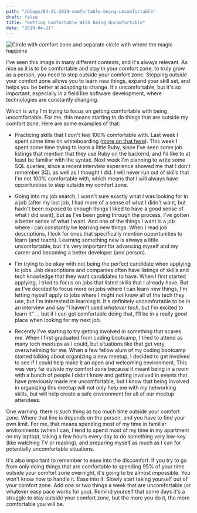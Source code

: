 ```yaml
---
path: "/blogs/04-21-2019-comfortable-being-uncomfortable"
draft: false
title: "Getting Comfortable With Being Uncomfortable"
date: "2019-04-21"
---
```


![Circle with comfort zone and separate circle with where the magic happens](https://live.staticflickr.com/65535/46921329864_aff0643f81_b.jpg)

I've seen this image in many different contexts, and it's always relevant. As nice as it is to be comfortable and stay in your comfort zone, to truly grow as a person, you need to step outside your comfort zone. Stepping outside your comfort zone allows you to learn new things, expand your skill set, and helps you be better at adapting to change. It's uncomfortable, but it's so important, especially in a field like software development, where technologies are constantly changing.

Which is why I'm trying to focus on getting comfortable with being uncomfortable. For me, this means starting to do things that are outside my comfort zone. Here are some examples of that:

* Practicing skills that I don't feel 100% comfortable with. Last week I spent some time on whiteboarding ([more on that here](https://www.sarahlkatz.com/blogs/04-14-2019-off-track-whiteboard)). This week I spent some time trying to learn a little Ruby, since I've seen some job listings that mention that they use Ruby on the backend, and I'd like to at least be familiar with the syntax. Next week I'm planning to write some SQL queries, since a recent interview experience showed me that I don't remember SQL as well as I thought I did. I will never run out of skills that I'm not 100% comfortable with, which means that I will always have opportunities to step outside my comfort zone.

* Going into my job search, I wasn't sure exactly what I was looking for in a job (after my last job, I had more of a sense of what I didn't want, but hadn't been exposed to enough things I liked to have a good sense of what I did want), but as I've been going through the process, I've gotten a better sense of what I want. And one of the things I want is a job where I can constantly be learning new things. When I read job descriptions, I look for ones that specifically mention opportunities to learn (and teach). Learning something new is always a little uncomfortable, but it's very important for advancing myself and my career and becoming a better developer (and person).

* I'm trying to be okay with not being the perfect candidate when applying to jobs. Job descriptions and companies often have listings of skills and tech knowledge that they want candidates to have. When I first started applying, I tried to focus on jobs that listed skills that I already have. But as I've decided to focus more on jobs where I can learn new things, I'm letting myself apply to jobs where I might not know all of the tech they use, but I'm interested in learning it. It's definitely uncomfortable to be in an interview and say "I haven't used *whatever tech*, but I'm excited to learn it" ... but if I can get comfortable doing that, I'll be in a really good place when looking for my next job.

* Recently I've starting to try getting involved in something that scares me. When I first graduated from coding bootcamp, I tried to attend as many tech meetups as I could, but situations like that get very overwhelming for me. When a few fellow alum of my coding bootcamp started talking about organizing a new meetup, I decided to get involved to see if I could help make it an open and welcoming environment. This was very far outside my comfort zone because it meant being in a room with a bunch of people I didn't know and getting involved in events that have previously made me uncomfortable, but I know that being involved in organizing this meetup will not only help me with my networking skills, but will help create a safe environment for all of our meetup attendees.

One warning: there is such thing as too much time outside your comfort zone. Where that line is depends on the person, and you have to find your own limit. For me, that means spending most of my time in familiar environments (when I can, I tend to spend most of my time in my apartment on my laptop), taking a few hours every day to do something very low-key (like watching TV or reading), and preparing myself as much as I can for potentially uncomfortable situations.

It's also important to remember to ease into the discomfort. If you try to go from only doing things that are comfortable to spending 95% of your time outside your comfort zone overnight, it's going to be almost impossible. You won't know how to handle it. Ease into it. Slowly start taking yourself out of your comfort zone. Add one or two things a week that are uncomfortable (or whatever easy pace works for you). Remind yourself that some days it's a struggle to stay outside your comfort zone, but the more you do it, the more comfortable you will be.